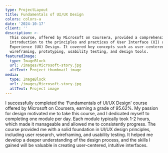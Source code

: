 ```yaml
---
type: ProjectLayout
title: Fundamentals of UI/UX Design
colors: colors-a
date: '2024-10-17'
client: ''
description: >-
  This course, offered by Microsoft on Coursera, provided a comprehensive
  introduction to the principles and practices of User Interface (UI) and User
  Experience (UX) Design. It covered key concepts such as user-centered design,
  wireframing, prototyping, usability testing, and design tools. 
featuredImage:
  type: ImageBlock
  url: /images/Microsoft-story.jpg
  altText: Project thumbnail image
media:
  type: ImageBlock
  url: /images/Microsoft-story.jpg
  altText: Project image
---
```


I successfully completed the 'Fundamentals of UI/UX Design' course offered by Microsoft on Coursera, earning a grade of 95.62%. My passion for design motivated me to take this course, and I dedicated myself to completing one module per day. Each module typically took 1-2 hours, which made it manageable and allowed me to consistently progress. The course provided me with a solid foundation in UI/UX design principles, including user research, wireframing, and usability testing. It helped me develop a deeper understanding of the design process, and the skills I gained will be valuable in creating user-centered, intuitive interfaces.

